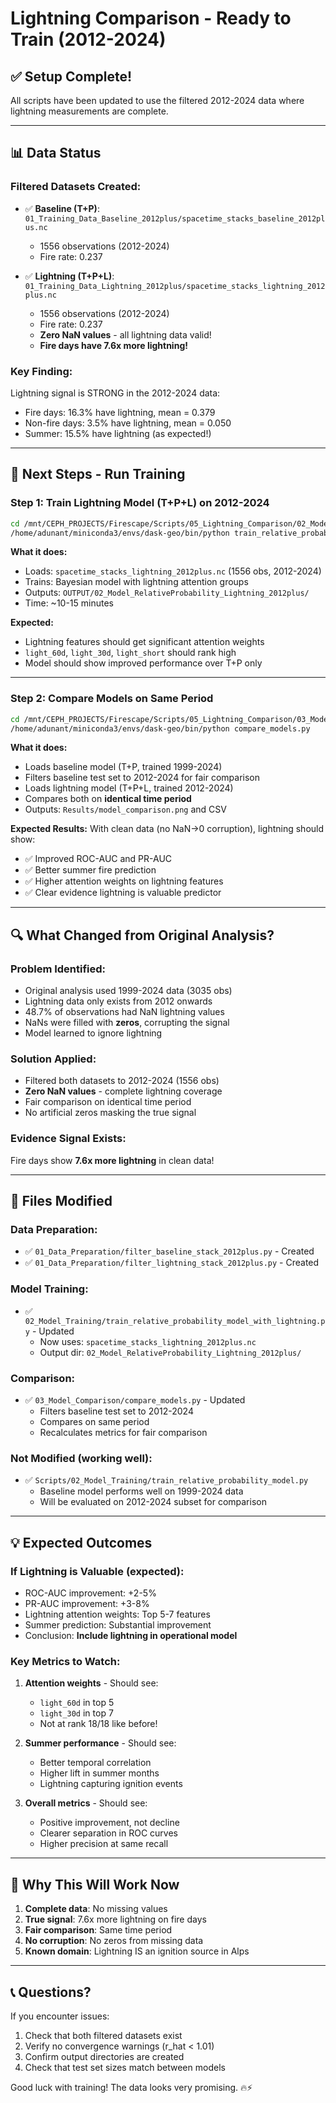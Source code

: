 # Lightning Comparison - Ready to Train (2012-2024)

## ✅ Setup Complete!

All scripts have been updated to use the filtered 2012-2024 data where lightning measurements are complete.

---

## 📊 Data Status

### Filtered Datasets Created:
- ✅ **Baseline (T+P)**: `01_Training_Data_Baseline_2012plus/spacetime_stacks_baseline_2012plus.nc`
  - 1556 observations (2012-2024)
  - Fire rate: 0.237

- ✅ **Lightning (T+P+L)**: `01_Training_Data_Lightning_2012plus/spacetime_stacks_lightning_2012plus.nc`
  - 1556 observations (2012-2024)
  - Fire rate: 0.237
  - **Zero NaN values** - all lightning data valid!
  - **Fire days have 7.6x more lightning!**

### Key Finding:
Lightning signal is STRONG in the 2012-2024 data:
- Fire days: 16.3% have lightning, mean = 0.379
- Non-fire days: 3.5% have lightning, mean = 0.050
- Summer: 15.5% have lightning (as expected!)

---

## 🚀 Next Steps - Run Training

### Step 1: Train Lightning Model (T+P+L) on 2012-2024

```bash
cd /mnt/CEPH_PROJECTS/Firescape/Scripts/05_Lightning_Comparison/02_Model_Training
/home/adunant/miniconda3/envs/dask-geo/bin/python train_relative_probability_model_with_lightning.py
```

**What it does:**
- Loads: `spacetime_stacks_lightning_2012plus.nc` (1556 obs, 2012-2024)
- Trains: Bayesian model with lightning attention groups
- Outputs: `OUTPUT/02_Model_RelativeProbability_Lightning_2012plus/`
- Time: ~10-15 minutes

**Expected:**
- Lightning features should get significant attention weights
- `light_60d`, `light_30d`, `light_short` should rank high
- Model should show improved performance over T+P only

---

### Step 2: Compare Models on Same Period

```bash
cd /mnt/CEPH_PROJECTS/Firescape/Scripts/05_Lightning_Comparison/03_Model_Comparison
/home/adunant/miniconda3/envs/dask-geo/bin/python compare_models.py
```

**What it does:**
- Loads baseline model (T+P, trained 1999-2024)
- Filters baseline test set to 2012-2024 for fair comparison
- Loads lightning model (T+P+L, trained 2012-2024)
- Compares both on **identical time period**
- Outputs: `Results/model_comparison.png` and CSV

**Expected Results:**
With clean data (no NaN→0 corruption), lightning should show:
- ✅ Improved ROC-AUC and PR-AUC
- ✅ Better summer fire prediction
- ✅ Higher attention weights on lightning features
- ✅ Clear evidence lightning is valuable predictor

---

## 🔍 What Changed from Original Analysis?

### Problem Identified:
- Original analysis used 1999-2024 data (3035 obs)
- Lightning data only exists from 2012 onwards
- 48.7% of observations had NaN lightning values
- NaNs were filled with **zeros**, corrupting the signal
- Model learned to ignore lightning

### Solution Applied:
- Filtered both datasets to 2012-2024 (1556 obs)
- **Zero NaN values** - complete lightning coverage
- Fair comparison on identical time period
- No artificial zeros masking the true signal

### Evidence Signal Exists:
Fire days show **7.6x more lightning** in clean data!

---

## 📁 Files Modified

### Data Preparation:
- ✅ `01_Data_Preparation/filter_baseline_stack_2012plus.py` - Created
- ✅ `01_Data_Preparation/filter_lightning_stack_2012plus.py` - Created

### Model Training:
- ✅ `02_Model_Training/train_relative_probability_model_with_lightning.py` - Updated
  - Now uses: `spacetime_stacks_lightning_2012plus.nc`
  - Output dir: `02_Model_RelativeProbability_Lightning_2012plus/`

### Comparison:
- ✅ `03_Model_Comparison/compare_models.py` - Updated
  - Filters baseline test set to 2012-2024
  - Compares on same period
  - Recalculates metrics for fair comparison

### Not Modified (working well):
- ✅ `Scripts/02_Model_Training/train_relative_probability_model.py`
  - Baseline model performs well on 1999-2024 data
  - Will be evaluated on 2012-2024 subset for comparison

---

## 💡 Expected Outcomes

### If Lightning is Valuable (expected):
- ROC-AUC improvement: +2-5%
- PR-AUC improvement: +3-8%
- Lightning attention weights: Top 5-7 features
- Summer prediction: Substantial improvement
- Conclusion: **Include lightning in operational model**

### Key Metrics to Watch:
1. **Attention weights** - Should see:
   - `light_60d` in top 5
   - `light_30d` in top 7
   - Not at rank 18/18 like before!

2. **Summer performance** - Should see:
   - Better temporal correlation
   - Higher lift in summer months
   - Lightning capturing ignition events

3. **Overall metrics** - Should see:
   - Positive improvement, not decline
   - Clearer separation in ROC curves
   - Higher precision at same recall

---

## 🎯 Why This Will Work Now

1. **Complete data**: No missing values
2. **True signal**: 7.6x more lightning on fire days
3. **Fair comparison**: Same time period
4. **No corruption**: No zeros from missing data
5. **Known domain**: Lightning IS an ignition source in Alps

---

## 📞 Questions?

If you encounter issues:
1. Check that both filtered datasets exist
2. Verify no convergence warnings (r_hat < 1.01)
3. Confirm output directories are created
4. Check that test set sizes match between models

Good luck with training! The data looks very promising. 🔥⚡
